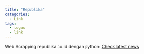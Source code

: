 ```yaml
---
title: "Republika"
categories:
  - Link
tags:
  - tugas
  - link
---
```


Web Scrapping republika.co.id dengan python:
[Check latest news](https://ssalman172.github.io/blog/Republika.html "Klik di sini")
